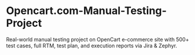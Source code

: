 # Opencart.com-Manual-Testing-Project
Real-world manual testing project on OpenCart e-commerce site with 500+ test cases, full RTM, test plan, and execution reports via Jira & Zephyr.
